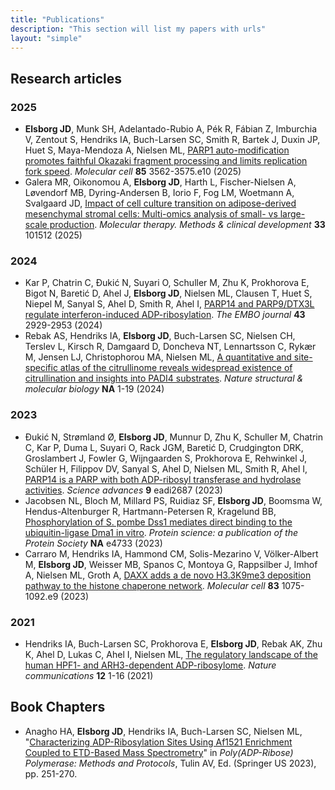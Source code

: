 ```yaml
---
title: "Publications"
description: "This section will list my papers with urls"
layout: "simple"
---
```


## Research articles

### 2025

- **Elsborg JD**, Munk SH, Adelantado-Rubio A, Pék R, Fábian Z, Imburchia V, Zentout S, Hendriks IA, Buch-Larsen SC, Smith R, Bartek J, Duxin JP, Huet S, Maya-Mendoza A, Nielsen ML, [PARP1 auto-modification promotes faithful Okazaki fragment processing and limits replication fork speed](http://dx.doi.org/10.1016/j.molcel.2025.09.006). _Molecular cell_ **85** 3562-3575.e10 (2025)
- Galera MR, Oikonomou A, **Elsborg JD**, Harth L, Fischer-Nielsen A, Løvendorf MB, Dyring-Andersen B, Iorio F, Fog LM, Woetmann A, Svalgaard JD, [Impact of cell culture transition on adipose-derived mesenchymal stromal cells: Multi-omics analysis of small- vs large-scale production](http://dx.doi.org/10.1016/j.omtm.2025.101512). _Molecular therapy. Methods & clinical development_ **33** 101512 (2025)
### 2024

- Kar P, Chatrin C, Đukić N, Suyari O, Schuller M, Zhu K, Prokhorova E, Bigot N, Baretić D, Ahel J, **Elsborg JD**, Nielsen ML, Clausen T, Huet S, Niepel M, Sanyal S, Ahel D, Smith R, Ahel I, [PARP14 and PARP9/DTX3L regulate interferon-induced ADP-ribosylation](https://www.embopress.org/doi/10.1038/s44318-024-00126-0). _The EMBO journal_ **43** 2929-2953 (2024)
- Rebak AS, Hendriks IA, **Elsborg JD**, Buch-Larsen SC, Nielsen CH, Terslev L, Kirsch R, Damgaard D, Doncheva NT, Lennartsson C, Rykær M, Jensen LJ, Christophorou MA, Nielsen ML, [A quantitative and site-specific atlas of the citrullinome reveals widespread existence of citrullination and insights into PADI4 substrates](https://www.nature.com/articles/s41594-024-01214-9). _Nature structural & molecular biology_ **NA** 1-19 (2024)
### 2023

- Đukić N, Strømland Ø, **Elsborg JD**, Munnur D, Zhu K, Schuller M, Chatrin C, Kar P, Duma L, Suyari O, Rack JGM, Baretić D, Crudgington DRK, Groslambert J, Fowler G, Wijngaarden S, Prokhorova E, Rehwinkel J, Schüler H, Filippov DV, Sanyal S, Ahel D, Nielsen ML, Smith R, Ahel I, [PARP14 is a PARP with both ADP-ribosyl transferase and hydrolase activities](http://dx.doi.org/10.1126/sciadv.adi2687). _Science advances_ **9** eadi2687 (2023)
- Jacobsen NL, Bloch M, Millard PS, Ruidiaz SF, **Elsborg JD**, Boomsma W, Hendus-Altenburger R, Hartmann-Petersen R, Kragelund BB, [Phosphorylation of S. pombe Dss1 mediates direct binding to the ubiquitin-ligase Dma1 in vitro](http://dx.doi.org/10.1002/pro.4733). _Protein science: a publication of the Protein Society_ **NA** e4733 (2023)
- Carraro M, Hendriks IA, Hammond CM, Solis-Mezarino V, Völker-Albert M, **Elsborg JD**, Weisser MB, Spanos C, Montoya G, Rappsilber J, Imhof A, Nielsen ML, Groth A, [DAXX adds a de novo H3.3K9me3 deposition pathway to the histone chaperone network](http://dx.doi.org/10.1016/j.molcel.2023.02.009). _Molecular cell_ **83** 1075-1092.e9 (2023)
### 2021

- Hendriks IA, Buch-Larsen SC, Prokhorova E, **Elsborg JD**, Rebak AK, Zhu K, Ahel D, Lukas C, Ahel I, Nielsen ML, [The regulatory landscape of the human HPF1- and ARH3-dependent ADP-ribosylome](https://www.nature.com/articles/s41467-021-26172-4). _Nature communications_ **12** 1-16 (2021)

## Book Chapters

- Anagho HA, **Elsborg JD**, Hendriks IA, Buch-Larsen SC, Nielsen ML, "[Characterizing ADP-Ribosylation Sites Using Af1521 Enrichment Coupled to ETD-Based Mass Spectrometry](https://doi.org/10.1007/978-1-0716-2891-1_15)" in _Poly(ADP-Ribose) Polymerase: Methods and Protocols_, Tulin AV, Ed. (Springer US 2023), pp. 251-270.